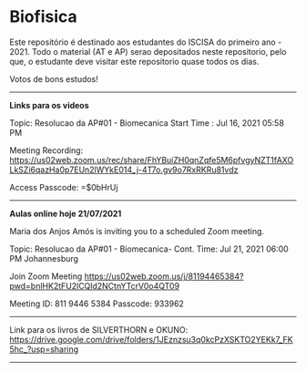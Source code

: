 # Biofisica

Este repositório é destinado aos estudantes do ISCISA do primeiro ano - 2021. Todo o material (AT e AP) serao depositados neste repositorio, pelo que, o estudante deve visitar este repositorio quase todos os dias. 

Votos de bons estudos!

-------------------------------------------------------------------------------------------------------------------------------
**Links para os videos**

Topic: Resolucao da AP#01 - Biomecanica
Start Time : Jul 16, 2021 05:58 PM

Meeting Recording:
https://us02web.zoom.us/rec/share/FhYBuiZH0qnZqfe5M6pfvgyNZT1fAXOLkSZi6qazHa0p7EUn2lWYkE014_j-4T7o.gv9o7RxRKRu81vdz

Access Passcode: =$0bHrUj


------------------------------------------------------------------------------------------------------------------------------


**Aulas online hoje 21/07/2021**



Maria dos Anjos Amós is inviting you to a scheduled Zoom meeting.

Topic: Resolucao da AP#01 - Biomecanica- Cont.
Time: Jul 21, 2021 06:00 PM Johannesburg

Join Zoom Meeting
https://us02web.zoom.us/j/81194465384?pwd=bnlHK2tFU2lCQld2NCtnYTcrV0o4QT09

Meeting ID: 811 9446 5384
Passcode: 933962









----------------------------------------------------------------------------------------------------------------------------------

Link para os livros de SILVERTHORN e OKUNO: https://drive.google.com/drive/folders/1JEznzsu3q0kcPzXSKTO2YEKk7_FK5hc_?usp=sharing

------------------------------------------------------------------------------------------------------------------------------------
